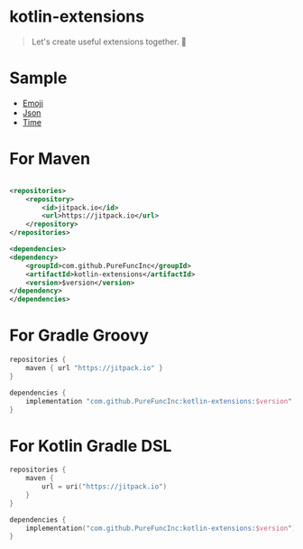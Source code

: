 # kotlin-extensions

> Let's create useful extensions together. 🗿

# Sample

* [Emoji](docs/emoji.md)
* [Json](docs/json.md)
* [Time](docs/time.md)

# For Maven

```xml

<repositories>
    <repository>
        <id>jitpack.io</id>
        <url>https://jitpack.io</url>
    </repository>
</repositories>

<dependencies>
<dependency>
    <groupId>com.github.PureFuncInc</groupId>
    <artifactId>kotlin-extensions</artifactId>
    <version>$version</version>
</dependency>
</dependencies>
```

# For Gradle Groovy

```groovy
repositories {
    maven { url "https://jitpack.io" }
}

dependencies {
    implementation "com.github.PureFuncInc:kotlin-extensions:$version"
}
```

# For Kotlin Gradle DSL

```kotlin
repositories {
    maven {
        url = uri("https://jitpack.io")
    }
}

dependencies {
    implementation("com.github.PureFuncInc:kotlin-extensions:$version")
}
```
